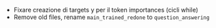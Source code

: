 - Fixare creazione di targets y per il token importances (cicli while)
- Remove old files, rename `main_trained_redone` to `question_answering`